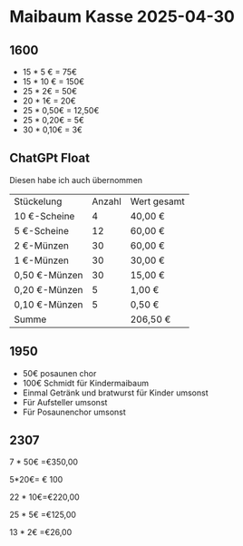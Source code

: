 # Maibaum Kasse 2025-04-30

## 1600

- 15 * 5 € = 75€
- 15 * 10 € = 150€
- 25 * 2€ = 50€
- 20 * 1€ = 20€
- 25 * 0,50€ = 12,50€
- 25 * 0,20€ = 5€
- 30 * 0,10€ = 3€

## ChatGPt Float

Diesen habe ich auch übernommen

|               |        |             |
| ------------- | ------ | ----------- |
| Stückelung    | Anzahl | Wert gesamt |
| 10 €-Scheine  | 4      | 40,00 €     |
| 5 €-Scheine   | 12     | 60,00 €     |
| 2 €-Münzen    | 30     | 60,00 €     |
| 1 €-Münzen    | 30     | 30,00 €     |
| 0,50 €-Münzen | 30     | 15,00 €     |
| 0,20 €-Münzen | 5      | 1,00 €      |
| 0,10 €-Münzen | 5      | 0,50 €      |
| Summe         |        | 206,50 €    |

## 1950

- 50€ posaunen chor
- 100€ Schmidt für Kindermaibaum
- Einmal Getränk und bratwurst für Kinder umsonst
- Für Aufsteller umsonst
- Für Posaunenchor umsonst

## 2307

7 * 50€ =€350,00

5*20€= € 100

22 * 10€=€220,00

25 * 5€ =€125,00

13 * 2€ =€26,00
